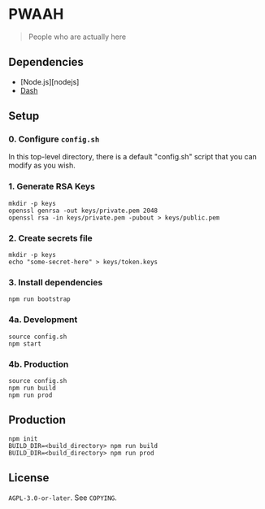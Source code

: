 # PWAAH

> People who are actually here

Dependencies
--------------------------------------------------

 * [Node.js][nodejs]
 * [Dash][dash]

[node]: https://en.wikipedia.org/wiki/Nodejs
[dash]: https://en.wikipedia.org/wiki/Almquist_shell

Setup
--------------------------------------------------

### 0. Configure `config.sh`

In this top-level directory, there is a default "config.sh" script
that you can modify as you wish.


### 1. Generate RSA Keys

```
mkdir -p keys
openssl genrsa -out keys/private.pem 2048
openssl rsa -in keys/private.pem -pubout > keys/public.pem
```

### 2. Create secrets file

```
mkdir -p keys
echo "some-secret-here" > keys/token.keys
```

### 3. Install dependencies

```
npm run bootstrap
```

### 4a. Development

```
source config.sh
npm start
```

### 4b. Production

```
source config.sh
npm run build
npm run prod
```

Production
--------------------

```
npm init
BUILD_DIR=<build_directory> npm run build
BUILD_DIR=<build_directory> npm run prod
```

License
--------------------

`AGPL-3.0-or-later`. See `COPYING`.
